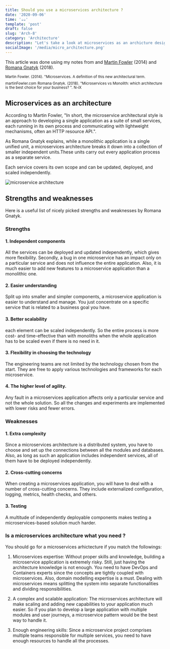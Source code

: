 ```yaml
---
title: Should you use a microservices architecture ?
date: '2020-09-06'
time: '☕️☕️'
template: 'post'
draft: false
slug: 'Arch-8'
category: 'Architecture'
description: "Let's take a look at microservices as an archicture design with Martin Fowler and Romana Gnatyk"
socialImage: '/media/micro_architecture.png'
---
```


This article was done using my notes from and [Martin Fowler](https://martinfowler.com/articles/microservices.html#CharacteristicsOfAMicroserviceArchitecture) (2014) and [Romana Gnatyk](https://www.n-ix.com/microservices-vs-monolith-which-architecture-best-choice-your-business/) (2018).

<sub>Martin Fowler. (2014). "Microservices. A definition of this new architectural term. martinFowler.com</sub>
<sub>Romana Gnatyk. (2018). "Microservices vs Monolith: which architecture is the best choice for your business?
". N-iX</sub>

## Microservices as an architecture

According to Martin Fowler, "In short, the microservice architectural style is an approach to developing a single application as a suite of small services, each running in its own process and communicating with lightweight mechanisms, often an HTTP resource API.".

As Romana Gnatyk explains, while a monolithic application is a single unified unit, a microservices architecture breaks it down into a collection of smaller independent units.These units carry out every application process as a separate service.

Each service covers its own scope and can be updated, deployed, and scaled independently.

![microservice architecture](/media/micro_architecture.png)

## Strengths and weaknesses

Here is a useful list of nicely picked strengths and weaknesses by Romana Gnatyk.

### Strengths

#### 1. Independent components

All the services can be deployed and updated independently, which gives more flexibility. Secondly, a bug in one microservice has an impact only on a particular service and does not influence the entire application. Also, it is much easier to add new features to a microservice application than a monolithic one.

#### 2. Easier understanding

Split up into smaller and simpler components, a microservice application is easier to understand and manage. You just concentrate on a specific service that is related to a business goal you have.

#### 3. Better scalability

each element can be scaled independently. So the entire process is more cost- and time-effective than with monoliths when the whole application has to be scaled even if there is no need in it.

#### 3. Flexibility in choosing the technology

The engineering teams are not limited by the technology chosen from the start. They are free to apply various technologies and frameworks for each microservice.

#### 4. The higher level of agility.

Any fault in a microservices application affects only a particular service and not the whole solution. So all the changes and experiments are implemented with lower risks and fewer errors.

### Weaknesses

#### 1. Extra complexity

Since a microservices architecture is a distributed system, you have to choose and set up the connections between all the modules and databases. Also, as long as such an application includes independent services, all of them have to be deployed independently.

#### 2. Cross-cutting concerns

When creating a microservices application, you will have to deal with a number of cross-cutting concerns. They include externalized configuration, logging, metrics, health checks, and others.

#### 3. Testing

A multitude of independently deployable components makes testing a microservices-based solution much harder.

### Is a microservices architecture what you need ? 

You should go for a microservices arhictecture if you match the followings: 


1. Microservices expertise: Without proper skills and knowledge, building a microservice application is extremely risky. Still, just having the architecture knowledge is not enough. You need to have DevOps and Containers experts since the concepts are tightly coupled with microservices. Also, domain modelling expertise is a must. Dealing with microservices means splitting the system into separate functionalities and dividing responsibilities.

2. A complex and scalable application: The microservices architecture will make scaling and adding new capabilities to your application much easier. So if you plan to develop a large application with multiple modules and user journeys, a microservice pattern would be the best way to handle it.

3. Enough engineering skills: Since a microservice project comprises multiple teams responsible for multiple services, you need to have enough resources to handle all the processes.
